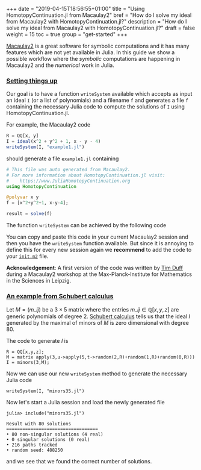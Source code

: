 +++
date = "2019-04-15T18:56:55+01:00"
title = "Using HomotopyContinuation.jl from Macaulay2"
bref = "How do I solve my ideal from Macaulay2 with HomotopyContinuation.jl?"
description = "How do I solve my ideal from Macaulay2 with HomotopyContinuation.jl?"
draft = false
weight = 15
toc = true
group = "get-started"
+++

[Macaulay2](http://www2.macaulay2.com/Macaulay2/) is a great software for symbolic computations
and it has many features which are not yet available in Julia.
In this guide we show a possible workflow where the *symbolic* computations are happening
in Macaulay2 and the *numerical* work in Julia.

<h3 class="section-head" id="setting*up"><a href="#setting*up">Setting things up</a></h3>

Our goal is to have a function `writeSystem` available which accepts
as input an ideal `I` (or a list of polynomials) and a filename `f` and generates a file `f`
containing the necessary Julia code to compute the solutions of `I` using HomotopyContinuation.jl.

For example, the Macaulay2 code

```julia
R = QQ[x, y]
I = ideal(x^2 + y^2 + 1, x - y - 4)
writeSystem(I, "example1.jl")
```

should generate a file `example1.jl` containing

```julia
# This file was auto generated from Macaulay2.
# For more information about HomotopyContinuation.jl visit:
#    https://www.JuliaHomotopyContinuation.org
using HomotopyContinuation

@polyvar x y 
f = [x^2+y^2+1, x-y-4];

result = solve(f)
```

The function `writeSystem` can be achieved by the following code
<script src="https://gist.github.com/saschatimme/02faf68103d639eb31f5706760b974d4.js"></script>

You can copy and paste this code in your current Macaulay2 session and then you have the `writeSystem` function available.
But since it is annoying to define this for every new session again we **recommend** to add the code to your [`init.m2`](https://faculty.math.illinois.edu/Macaulay2/doc/Macaulay2-1.12/share/doc/Macaulay2/Macaulay2Doc/html/_initialization_spfile.html) file.


**Acknowledgement**: A first version of the code was written by [Tim Duff](http://people.math.gatech.edu/~tduff3/) during a Macaulay2 workshop at the Max-Planck-Institute for Mathematics in the Sciences in Leipzig.

<h3 class="section-head" id="example"><a href="#example">An example from Schubert calculus</a></h3>

Let $M = (m\_{ij})$ be a $3 \times 5$ matrix where the entries $m\_{ij} \in \mathbb{Q}[x,y,z]$ are generic polynomials of degree 2.
[Schubert calculus](https://en.wikipedia.org/wiki/Schubert_calculus) tells us that the ideal $I$ generated by the maximal of minors of $M$ is zero dimensional with degree 80.

The code to generate $I$ is
```
R = QQ[x,y,z];
M = matrix apply(3,u->apply(5,t->random(2,R)+random(1,R)+random(0,R)))
I = minors(3,M);
```

Now we can use our new `writeSystem` method to generate the necessary Julia code

```
writeSystem(I, "minors35.jl")
```

Now let's start a Julia session and load the newly generated file

```julia-repl
julia> include("minors35.jl")
```
```
Result with 80 solutions
==================================
• 80 non-singular solutions (4 real)
• 0 singular solutions (0 real)
• 216 paths tracked
• random seed: 488250
```
and we see that we found the correct number of solutions.